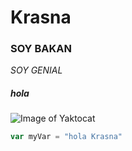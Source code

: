 # Krasna

### SOY BAKAN
_SOY GENIAL_
##### hola

![Image of Yaktocat](https://octodex.github.com/images/yaktocat.png)

```javascript
var myVar = "hola Krasna"
```


